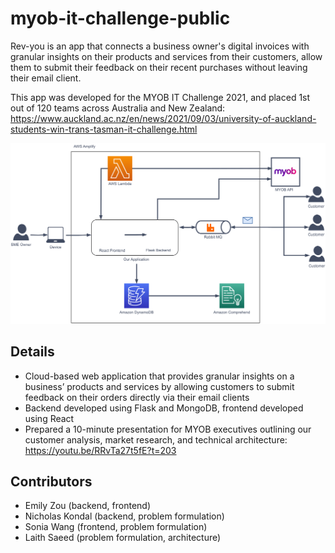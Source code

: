 # myob-it-challenge-public

Rev-you is an app that connects a business owner's digital invoices with granular insights on their products and services from their customers, allow them to submit their feedback on their recent purchases without leaving their email client. 

This app was developed for the MYOB IT Challenge 2021, and placed 1st out of 120 teams across Australia and New Zealand: https://www.auckland.ac.nz/en/news/2021/09/03/university-of-auckland-students-win-trans-tasman-it-challenge.html

![image](Architecture_diagram.png)

## Details
- Cloud-based web application that provides granular insights on a business’ products and services by allowing customers to submit feedback on their orders directly via their email clients
- Backend developed using Flask and MongoDB, frontend developed using React
- Prepared a 10-minute presentation for MYOB executives outlining our customer analysis, market
research, and technical architecture: https://youtu.be/RRvTa27t5fE?t=203

## Contributors
- Emily Zou (backend, frontend)
- Nicholas Kondal (backend, problem formulation)
- Sonia Wang (frontend, problem formulation)
- Laith Saeed (problem formulation, architecture)